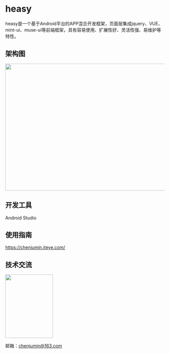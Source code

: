 # heasy  
heasy是一个基于Android平台的APP混合开发框架，页面层集成jquery、VUE、mint-ui、muse-ui等前端框架，具有容易使用、扩展性好、灵活性强、易维护等特性。  

## 架构图   
<img src="https://github.com/chenjumin/heasy/blob/master/doc/design-pic.jpg" width="600" height="400"/> 

## 开发工具  
Android Studio  

## 使用指南  
<a href="https://chenjumin.iteye.com/" target="_blank">https://chenjumin.iteye.com/</a>  

## 技术交流  
<img src="https://github.com/chenjumin/heasy/blob/master/doc/author.jpg" width="150" height="200"/>  

邮箱：chenjumin@163.com  

